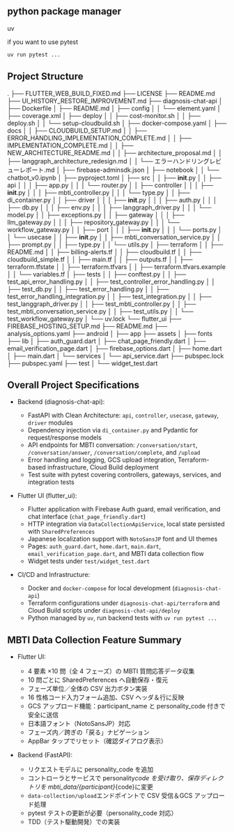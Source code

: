 ## python package manager

uv

if you want to use pytest

```bash
uv run pytest ...
```

## Project Structure

.
├── FLUTTER_WEB_BUILD_FIXED.md
├── LICENSE
├── README.md
├── UI_HISTORY_RESTORE_IMPROVEMENT.md
├── diagnosis-chat-api
│ ├── Dockerfile
│ ├── README.md
│ ├── config
│ │ └── element.yaml
│ ├── coverage.xml
│ ├── deploy
│ │ ├── cost-monitor.sh
│ │ ├── deploy.sh
│ │ └── setup-cloudbuild.sh
│ ├── docker-compose.yaml
│ ├── docs
│ │ ├── CLOUDBUILD_SETUP.md
│ │ ├── ERROR_HANDLING_IMPLEMENTATION_COMPLETE.md
│ │ ├── IMPLEMENTATION_COMPLETE.md
│ │ ├── NEW_ARCHITECTURE_README.md
│ │ ├── architecture_proposal.md
│ │ ├── langgraph_architecture_redesign.md
│ │ └── エラーハンドリングレビューレポート.md
│ ├── firebase-adminsdk.json
│ ├── notebook
│ │ └── chatbot_v0.ipynb
│ ├── pyproject.toml
│ ├── src
│ │ ├── **init**.py
│ │ ├── api
│ │ │ ├── app.py
│ │ │ └── router.py
│ │ ├── controller
│ │ │ ├── **init**.py
│ │ │ ├── mbti_controller.py
│ │ │ └── type.py
│ │ ├── di_container.py
│ │ ├── driver
│ │ │ ├── **init**.py
│ │ │ ├── auth.py
│ │ │ ├── db.py
│ │ │ ├── env.py
│ │ │ ├── langgraph_driver.py
│ │ │ └── model.py
│ │ ├── exceptions.py
│ │ ├── gateway
│ │ │ ├── llm_gateway.py
│ │ │ ├── repository_gateway.py
│ │ │ └── workflow_gateway.py
│ │ ├── port
│ │ │ ├── **init**.py
│ │ │ └── ports.py
│ │ └── usecase
│ │ ├── **init**.py
│ │ ├── mbti_conversation_service.py
│ │ ├── prompt.py
│ │ ├── type.py
│ │ └── utils.py
│ ├── terraform
│ │ ├── README.md
│ │ ├── billing-alerts.tf
│ │ ├── cloudbuild.tf
│ │ ├── cloudbuild_simple.tf
│ │ ├── main.tf
│ │ ├── outputs.tf
│ │ ├── terraform.tfstate
│ │ ├── terraform.tfvars
│ │ ├── terraform.tfvars.example
│ │ └── variables.tf
│ ├── tests
│ │ ├── conftest.py
│ │ ├── test_api_error_handling.py
│ │ ├── test_controller_error_handling.py
│ │ ├── test_db.py
│ │ ├── test_error_handling.py
│ │ ├── test_error_handling_integration.py
│ │ ├── test_integration.py
│ │ ├── test_langgraph_driver.py
│ │ ├── test_mbti_controller.py
│ │ ├── test_mbti_conversation_service.py
│ │ ├── test_utils.py
│ │ └── test_workflow_gateway.py
│ └── uv.lock
└── flutter_ui
├── FIREBASE_HOSTING_SETUP.md
├── README.md
├── analysis_options.yaml
├── android
│ ├── app
├── assets
│ ├── fonts
├── lib
│ ├── auth_guard.dart
│ ├── chat_page_friendly.dart
│ ├── email_verification_page.dart
│ ├── firebase_options.dart
│ ├── home.dart
│ ├── main.dart
│ └── services
│ └── api_service.dart
├── pubspec.lock
├── pubspec.yaml
├── test
│ └── widget_test.dart

## Overall Project Specifications

- Backend (diagnosis-chat-api):

  - FastAPI with Clean Architecture: `api`, `controller`, `usecase`, `gateway`, `driver` modules
  - Dependency injection via `di_container.py` and Pydantic for request/response models
  - API endpoints for MBTI conversation: `/conversation/start`, `/conversation/answer`, `/conversation/complete`, and `/upload`
  - Error handling and logging, GCS upload integration, Terraform-based infrastructure, Cloud Build deployment
  - Test suite with pytest covering controllers, gateways, services, and integration tests

- Flutter UI (flutter_ui):

  - Flutter application with Firebase Auth guard, email verification, and chat interface (`chat_page_friendly.dart`)
  - HTTP integration via `DataCollectionApiService`, local state persisted with `SharedPreferences`
  - Japanese localization support with `NotoSansJP` font and UI themes
  - Pages: `auth_guard.dart`, `home.dart`, `main.dart`, `email_verification_page.dart`, and MBTI data collection flow
  - Widget tests under `test/widget_test.dart`

- CI/CD and Infrastructure:
  - Docker and `docker-compose` for local development (`diagnosis-chat-api`)
  - Terraform configurations under `diagnosis-chat-api/terraform` and Cloud Build scripts under `diagnosis-chat-api/deploy`
  - Python managed by `uv`, run backend tests with `uv run pytest ...`

## MBTI Data Collection Feature Summary

- Flutter UI:

  - 4 要素 ×10 問（全 4 フェーズ）の MBTI 質問応答データ収集
  - 10 問ごとに SharedPreferences へ自動保存・復元
  - フェーズ単位／全体の CSV 出力ボタン実装
  - 16 性格コード入力フォーム追加、CSV ヘッダ＆行に反映
  - GCS アップロード機能：participant_name と personality_code 付きで安全に送信
  - 日本語フォント（NotoSansJP）対応
  - フェーズ内／跨ぎの「戻る」ナビゲーション
  - AppBar タップでリセット（確認ダイアログ表示）

- Backend (FastAPI):
  - リクエストモデルに personality_code を追加
  - コントローラとサービスで personality*code を受け取り、保存ディレクトリを mbti_data/{participant}*{code}に変更
  - `data-collection/upload`エンドポイントで CSV 受信＆GCS アップロード処理
  - pytest テストの更新が必要（personality_code 対応）
  - TDD（テスト駆動開発）での実装
